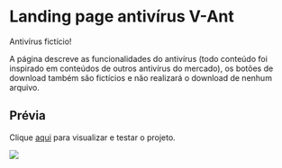 <h1>Landing page antivírus V-Ant</h1>

<p>Antivírus fictício!</p> 
<p>A página descreve as funcionalidades do antivírus (todo conteúdo foi inspirado em conteúdos de outros antivírus do mercado), os botões de download também são fictícios e não realizará o download de nenhum arquivo.</p>

<h2>Prévia</h2>

<p>Clique <a href="https://thainno.github.io/V-Ant/">aqui</a> para visualizar e testar o projeto.</p

<img src="https://github.com/Thainno/V-Ant/blob/main/Imagens/Pr%C3%A9via%20V-ant.png"></img>
